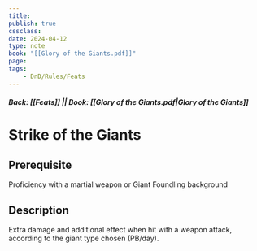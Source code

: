 ```yaml
---
title:
publish: true
cssclass:
date: 2024-04-12
type: note
book: "[[Glory of the Giants.pdf]]"
page: 
tags:
    - DnD/Rules/Feats
---
```


##### Back: [[Feats]] || Book: [[Glory of the Giants.pdf|Glory of the Giants]]

# Strike of the Giants


## Prerequisite 
Proficiency with a martial weapon or Giant Foundling background

## Description
Extra damage and additional effect when hit with a weapon attack, according to the giant type chosen (PB/day).